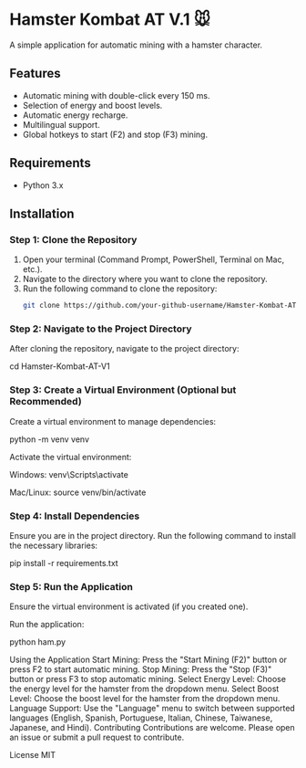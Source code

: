 # Hamster Kombat AT V.1 🐭

A simple application for automatic mining with a hamster character.

## Features
- Automatic mining with double-click every 150 ms.
- Selection of energy and boost levels.
- Automatic energy recharge.
- Multilingual support.
- Global hotkeys to start (F2) and stop (F3) mining.

## Requirements
- Python 3.x

## Installation

### Step 1: Clone the Repository
1. Open your terminal (Command Prompt, PowerShell, Terminal on Mac, etc.).
2. Navigate to the directory where you want to clone the repository.
3. Run the following command to clone the repository:
   ```sh
   git clone https://github.com/your-github-username/Hamster-Kombat-AT-V1.git

### Step 2: Navigate to the Project Directory
After cloning the repository, navigate to the project directory:

cd Hamster-Kombat-AT-V1

### Step 3: Create a Virtual Environment (Optional but Recommended)
Create a virtual environment to manage dependencies:

python -m venv venv

Activate the virtual environment:

Windows:
venv\Scripts\activate

Mac/Linux:
source venv/bin/activate

### Step 4: Install Dependencies
Ensure you are in the project directory.
Run the following command to install the necessary libraries:

pip install -r requirements.txt

###  Step 5: Run the Application
Ensure the virtual environment is activated (if you created one).

Run the application:

python ham.py

Using the Application
Start Mining: Press the "Start Mining (F2)" button or press F2 to start automatic mining.
Stop Mining: Press the "Stop (F3)" button or press F3 to stop automatic mining.
Select Energy Level: Choose the energy level for the hamster from the dropdown menu.
Select Boost Level: Choose the boost level for the hamster from the dropdown menu.
Language Support: Use the "Language" menu to switch between supported languages (English, Spanish, Portuguese, Italian, Chinese, Taiwanese, Japanese, and Hindi).
Contributing
Contributions are welcome. Please open an issue or submit a pull request to contribute.

License
MIT
